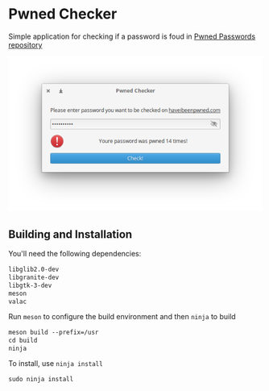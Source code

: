 # Pwned Checker

Simple application for checking if a password is foud in [Pwned Passwords repository](https://haveibeenpwned.com/)

![Screenshot](data/screenshot.png)

## Building and Installation

You'll need the following dependencies:

```
libglib2.0-dev
libgranite-dev
libgtk-3-dev
meson
valac
```


Run `meson` to configure the build environment and then `ninja` to build

```
meson build --prefix=/usr
cd build
ninja
```

To install, use `ninja install`

```
sudo ninja install
```

